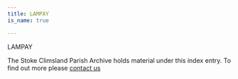 ```yaml
---
title: LAMPAY
is_name: true

---
```


LAMPAY


The Stoke Climsland Parish Archive holds material under this index entry. To find out more please [contact us](/contact/)
